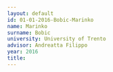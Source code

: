 ```yaml
---
layout: default 
id: 01-01-2016-Bobic-Marinko
name: Marinko
surname: Bobic
university: University of Trento
advisor: Andreatta Filippo
year: 2016
title: 
---
```

